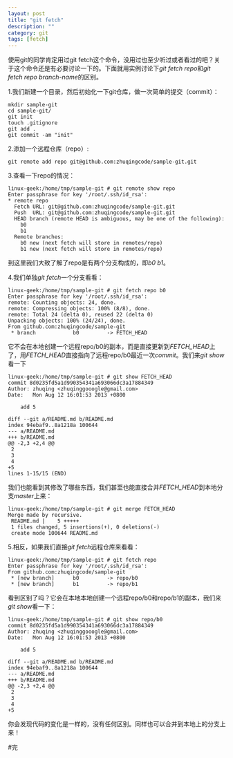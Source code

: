 ```yaml
---
layout: post
title: "git fetch"
description: ""
category: git
tags: [fetch]
---
```


使用git的同学肯定用过git fetch这个命令，没用过也至少听过或者看过的吧？关于这个命令还是有必要讨论一下的。下面就用实例讨论下*git fetch repo*和*git fetch repo branch-name*的区别。  

1.我们新建一个目录，然后初始化一下git仓库，做一次简单的提交（commit）：  

	mkdir sample-git  
	cd sample-git/
	git init  
	touch .gitignore
	git add .
	git commit -am "init"	


2.添加一个远程仓库（repo）:  

	git remote add repo git@github.com:zhuqingcode/sample-git.git  

3.查看一下repo的情况：  

	linux-geek:/home/tmp/sample-git # git remote show repo 
	Enter passphrase for key '/root/.ssh/id_rsa': 
	* remote repo
	  Fetch URL: git@github.com:zhuqingcode/sample-git.git
	  Push  URL: git@github.com:zhuqingcode/sample-git.git
	  HEAD branch (remote HEAD is ambiguous, may be one of the following):
	    b0
	    b1
	  Remote branches:
	    b0 new (next fetch will store in remotes/repo)
	    b1 new (next fetch will store in remotes/repo)  

到这里我们大致了解了repo是有两个分支构成的，即*b0* *b1*。

4.我们单独*git fetch*一个分支看看：  

	linux-geek:/home/tmp/sample-git # git fetch repo b0
	Enter passphrase for key '/root/.ssh/id_rsa': 
	remote: Counting objects: 24, done.
	remote: Compressing objects: 100% (8/8), done.
	remote: Total 24 (delta 0), reused 22 (delta 0)
	Unpacking objects: 100% (24/24), done.
	From github.com:zhuqingcode/sample-git
	 * branch            b0         -> FETCH_HEAD  
	
它不会在本地创建一个远程repo/b0的副本，而是直接更新到*FETCH_HEAD*上了，用*FETCH_HEAD*直接指向了远程repo/b0最近一次*commit*。我们来*git show*看一下 

	linux-geek:/home/tmp/sample-git # git show FETCH_HEAD
	commit 8d0235fd5a1d990354341a693066dc3a17884349
	Author: zhuqing <zhuqinggooogle@gmail.com>
	Date:   Mon Aug 12 16:01:53 2013 +0800
	
	    add 5
	
	diff --git a/README.md b/README.md
	index 94ebaf9..8a1218a 100644
	--- a/README.md
	+++ b/README.md
	@@ -2,3 +2,4 @@
	 2
	 3
	 4
	+5
	lines 1-15/15 (END) 

我们也能看到其修改了哪些东西，我们甚至也能直接合并*FETCH_HEAD*到本地分支*master*上来：  

	linux-geek:/home/tmp/sample-git # git merge FETCH_HEAD 
	Merge made by recursive.
	 README.md |    5 +++++
	 1 files changed, 5 insertions(+), 0 deletions(-)
	 create mode 100644 README.md  

5.相反，如果我们直接*git fetch*远程仓库来看看：  

	linux-geek:/home/tmp/sample-git # git fetch repo
	Enter passphrase for key '/root/.ssh/id_rsa': 
	From github.com:zhuqingcode/sample-git
	 * [new branch]      b0         -> repo/b0
	 * [new branch]      b1         -> repo/b1  

看到区别了吗？它会在本地本地创建一个远程repo/b0和repo/b1的副本，我们来*git show*看一下：  

	linux-geek:/home/tmp/sample-git # git show repo/b0
	commit 8d0235fd5a1d990354341a693066dc3a17884349
	Author: zhuqing <zhuqinggooogle@gmail.com>
	Date:   Mon Aug 12 16:01:53 2013 +0800
	
	    add 5
	
	diff --git a/README.md b/README.md
	index 94ebaf9..8a1218a 100644
	--- a/README.md
	+++ b/README.md
	@@ -2,3 +2,4 @@
	 2
	 3
	 4
	+5  

你会发现代码的变化是一样的，没有任何区别。同样也可以合并到本地上的分支上来！

#完